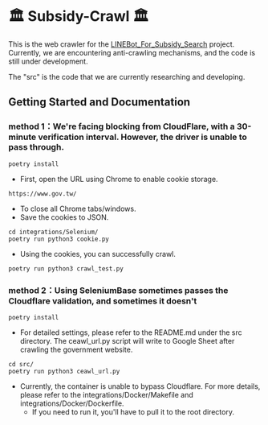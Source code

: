 # 🏛️ Subsidy-Crawl 🏛️

This is the web crawler for the [LINEBot_For_Subsidy_Search](https://github.com/Fionn88/LineBot-Subsidy) project. Currently, we are encountering anti-crawling mechanisms, and the code is still under development.

The "src" is the code that we are currently researching and developing.

## Getting Started and Documentation

### method 1：We're facing blocking from CloudFlare, with a 30-minute verification interval. However, the driver is unable to pass through.

```
poetry install
```

- First, open the URL using Chrome to enable cookie storage.
```
https://www.gov.tw/
```

- To close all Chrome tabs/windows.
- Save the cookies to JSON.
```
cd integrations/Selenium/
poetry run python3 cookie.py
```

- Using the cookies, you can successfully crawl.
```
poetry run python3 crawl_test.py
```

### method 2：Using SeleniumBase sometimes passes the Cloudflare validation, and sometimes it doesn't

```
poetry install
```

- For detailed settings, please refer to the README.md under the src directory. The ceawl_url.py script will write to Google Sheet after crawling the government website.
```
cd src/
poetry run python3 ceawl_url.py
```

- Currently, the container is unable to bypass Cloudflare. For more details, please refer to the integrations/Docker/Makefile and integrations/Docker/Dockerfile.
    - If you need to run it, you'll have to pull it to the root directory.